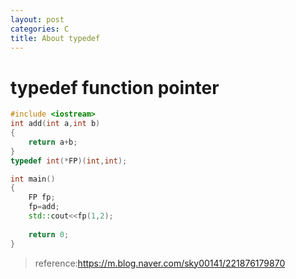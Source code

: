 ```yaml
---
layout: post
categories: C
title: About typedef
---
```

# typedef function pointer
```cpp
#include <iostream>
int add(int a,int b)
{
    return a+b;
}
typedef int(*FP)(int,int);

int main()
{
    FP fp;
    fp=add;
    std::cout<<fp(1,2);
    
    return 0;
}
```
>reference:https://m.blog.naver.com/sky00141/221876179870